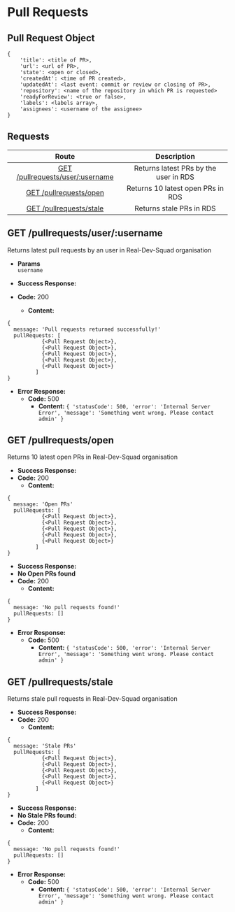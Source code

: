 # Pull Requests

## Pull Request Object

```
{
    'title': <title of PR>,
    'url': <url of PR>,
    'state': <open or closed>,
    'createdAt': <time of PR created>,
    'updatedAt': <last event: commit or review or closing of PR>,
    'repository': <name of the repository in which PR is requested>
    'readyForReview': <true or false>,
    'labels': <labels array>,
    'assignees': <username of the assignee>
}
```

## **Requests**

|               Route                |           Description           |
| :--------------------------------: | :-----------------------------: |
|      [GET /pullrequests/user/:username](#get-pullrequestsuserusername)      | Returns latest PRs by the user in RDS |
|      [GET /pullrequests/open](#get-pullrequestsopen)      | Returns 10 latest open PRs in RDS |
|      [GET /pullrequests/stale](#get-pullrequestsstale)       | Returns stale PRs in RDS |


## **GET /pullrequests/user/:username**

Returns latest pull requests by an user in Real-Dev-Squad organisation

- **Params**  
  `username`

- **Success Response:**
- **Code:** 200
  - **Content:**

```
{
  message: 'Pull requests returned successfully!'
  pullRequests: [
           {<Pull Request Object>},
           {<Pull Request Object>},
           {<Pull Request Object>},
           {<Pull Request Object>},
           {<Pull Request Object>}
         ]
}
```

- **Error Response:**
  - **Code:** 500
    - **Content:** `{ 'statusCode': 500, 'error': 'Internal Server Error', 'message': 'Something went wrong. Please contact admin' }`

## **GET /pullrequests/open**

Returns 10 latest open PRs in Real-Dev-Squad organisation

- **Success Response:**
- **Code:** 200
  - **Content:**

```
{
  message: 'Open PRs'
  pullRequests: [
           {<Pull Request Object>},
           {<Pull Request Object>},
           {<Pull Request Object>},
           {<Pull Request Object>},
           {<Pull Request Object>}
         ]
}
```

- **Success Response:**
- **No Open PRs found**
- **Code:** 200
  - **Content:**

```
{
  message: 'No pull requests found!'
  pullRequests: []
}
```

- **Error Response:**
  - **Code:** 500
    - **Content:** `{ 'statusCode': 500, 'error': 'Internal Server Error', 'message': 'Something went wrong. Please contact admin' }`

## **GET /pullrequests/stale**

Returns stale pull requests in Real-Dev-Squad organisation

- **Success Response:**
- **Code:** 200
  - **Content:**

```
{
  message: 'Stale PRs'
  pullRequests: [
           {<Pull Request Object>},
           {<Pull Request Object>},
           {<Pull Request Object>},
           {<Pull Request Object>},
           {<Pull Request Object>}
         ]
}
```

- **Success Response:**
- **No Stale PRs found:**
- **Code:** 200
  - **Content:**

```
{
  message: 'No pull requests found!'
  pullRequests: []
}
```

- **Error Response:**
  - **Code:** 500
    - **Content:** `{ 'statusCode': 500, 'error': 'Internal Server Error', 'message': 'Something went wrong. Please contact admin' }`


